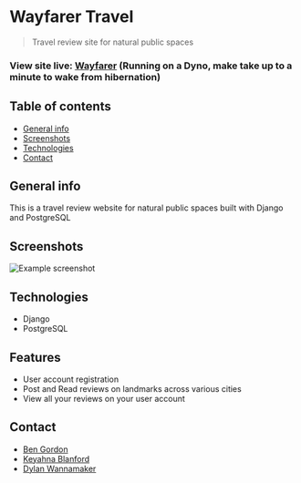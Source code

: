 
# Wayfarer Travel
> Travel review site for natural public spaces

### View site live: [Wayfarer](https://wayfarer-group.herokuapp.com/)  (Running on a Dyno, make take up to a minute to wake from hibernation)

## Table of contents
* [General info](#general-info)
* [Screenshots](#screenshots)
* [Technologies](#technologies)
* [Contact](#contact)

## General info
This is a travel review website for natural public spaces built with Django and PostgreSQL

## Screenshots
![Example screenshot](https://dm2306files.storage.live.com/y4mJg9F-1UBXF2Pa8ZMmxNi1o4rpOw_4hCJn9hvsxp2utjQeBmyUbUvz065tXY2bC-N8c_HP6yoVlDmbsYXHhSMHnqDnS64RC8sTS5po8e2oQCEN6Sh4bO7Rt732x7EVJWpOsgvhJdxxZM0uY8IojIxJrRoe1nKqGFMWZna2B34KTiEBKlPRPwt2EOJ9kgmTyNO?width=660&height=614&cropmode=none)

## Technologies
- Django
- PostgreSQL

## Features
- User account registration
- Post and Read reviews on landmarks across various cities
- View all your reviews on your user account

## Contact
- [Ben Gordon](https://benjaminwgordon.github.io/portfolio/)
- [Keyahna Blanford](https://github.com/keyahnajanae)
- [Dylan Wannamaker](https://github.com/dwannamaker)
